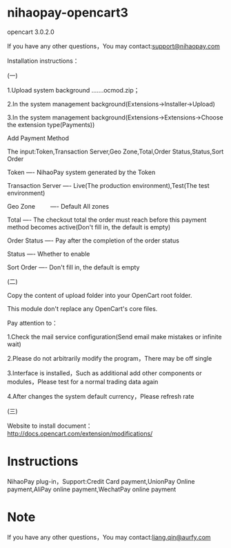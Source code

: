 # nihaopay-opencart3

opencart 3.0.2.0

 If you have any other questions，You may contact:support@nihaopay.com
 
 Installation instructions：
 
(一)

1.Upload system background  …….ocmod.zip；

2.In the system management background(Extensions->Installer->Upload)

3.In the system management background(Extensions->Extensions->Choose the extension type(Payments))

Add Payment Method

The input:Token,Transaction Server,Geo Zone,Total,Order Status,Status,Sort Order

Token              —- NihaoPay system generated by the Token

Transaction Server —- Live(The production environment),Test(The test environment)

Geo Zone	          —- Default All zones

Total		            —- The checkout total the order must reach before this payment method becomes active(Don't fill in, the default is                         empty)

Order Status       —- Pay after the completion of the order status

Status             —- Whether to enable

Sort Order         —- Don't fill in, the default is empty
 
 
 
(二)


Copy the content of upload folder into your OpenCart root folder.

This module don't replace any OpenCart's core files.



Pay attention to：

1.Check the mail service configuration(Send email make mistakes or infinite wait)
 
2.Please do not arbitrarily modify the program，There may be off single
 
3.Interface is installed，Such as additional add other components or modules，Please test for a normal trading data again

4.After changes the system default currency，Please refresh rate

(三)

Website to install document：http://docs.opencart.com/extension/modifications/


Instructions
================

NihaoPay plug-in，Support:Credit Card payment,UnionPay Online payment,AliPay online payment,WechatPay online payment



Note
==================

 If you have any other questions，You may contact:liang.qin@aurfy.com 
